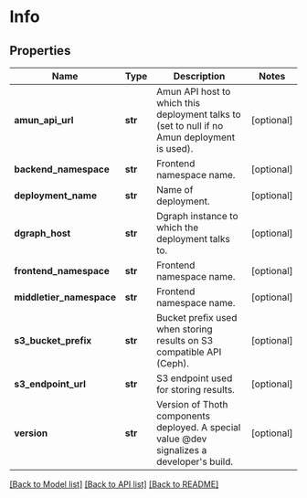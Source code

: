 # Info

## Properties
Name | Type | Description | Notes
------------ | ------------- | ------------- | -------------
**amun_api_url** | **str** | Amun API host to which this deployment talks to (set to null if no Amun deployment is used). | [optional] 
**backend_namespace** | **str** | Frontend namespace name. | [optional] 
**deployment_name** | **str** | Name of deployment. | [optional] 
**dgraph_host** | **str** | Dgraph instance to which the deployment talks to. | [optional] 
**frontend_namespace** | **str** | Frontend namespace name. | [optional] 
**middletier_namespace** | **str** | Frontend namespace name. | [optional] 
**s3_bucket_prefix** | **str** | Bucket prefix used when storing results on S3 compatible API (Ceph). | [optional] 
**s3_endpoint_url** | **str** | S3 endpoint used for storing results. | [optional] 
**version** | **str** | Version of Thoth components deployed. A special value @dev signalizes a developer&#x27;s build. | [optional] 

[[Back to Model list]](../README.md#documentation-for-models) [[Back to API list]](../README.md#documentation-for-api-endpoints) [[Back to README]](../README.md)


